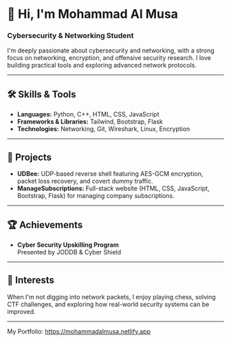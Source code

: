 # 👋 Hi, I'm Mohammad Al Musa

### Cybersecurity & Networking Student

I'm deeply passionate about cybersecurity and networking, with a strong focus on networking, encryption, and offensive security research. I love building practical tools and exploring advanced network protocols.

---

## 🛠️ Skills & Tools

- **Languages:** Python, C++, HTML, CSS, JavaScript
- **Frameworks & Libraries:** Tailwind, Bootstrap, Flask
- **Technologies:** Networking, Git, Wireshark, Linux, Encryption

---

## 🚀 Projects

- **UDBee:** UDP-based reverse shell featuring AES-GCM encryption, packet loss recovery, and covert dummy traffic.
- **ManageSubscriptions:** Full-stack website (HTML, CSS, JavaScript, Bootstrap, Flask) for managing company subscriptions.

---

## 🏆 Achievements

- **Cyber Security Upskilling Program**  
  Presented by JODDB & Cyber Shield

---

## 🎯 Interests

When I'm not digging into network packets, I enjoy playing chess, solving CTF challenges, and exploring how real-world security systems can be improved.

---

My Portfolio:
https://mohammadalmusa.netlify.app
